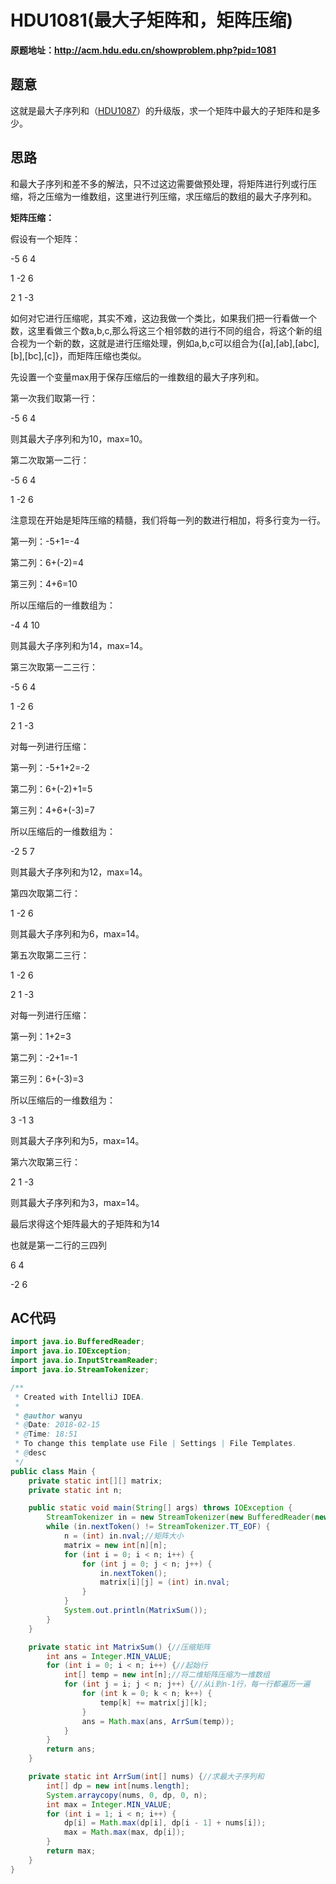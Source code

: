 # HDU1081(最大子矩阵和，矩阵压缩)

**原题地址：http://acm.hdu.edu.cn/showproblem.php?pid=1081**

## 题意

这就是最大子序列和（[HDU1087](http://acm.hdu.edu.cn/showproblem.php?pid=1087)）的升级版，求一个矩阵中最大的子矩阵和是多少。

## 思路

和最大子序列和差不多的解法，只不过这边需要做预处理，将矩阵进行列或行压缩，将之压缩为一维数组，这里进行列压缩，求压缩后的数组的最大子序列和。

**矩阵压缩：**

假设有一个矩阵：

-5 6 4

1 -2 6

2 1 -3

如何对它进行压缩呢，其实不难，这边我做一个类比，如果我们把一行看做一个数，这里看做三个数a,b,c,那么将这三个相邻数的进行不同的组合，将这个新的组合视为一个新的数，这就是进行压缩处理，例如a,b,c可以组合为{[a],[ab],[abc],[b],[bc],[c]}，而矩阵压缩也类似。

先设置一个变量max用于保存压缩后的一维数组的最大子序列和。

第一次我们取第一行：

-5 6 4

则其最大子序列和为10，max=10。

第二次取第一二行：

-5 6 4

1 -2 6

注意现在开始是矩阵压缩的精髓，我们将每一列的数进行相加，将多行变为一行。

第一列：-5+1=-4

第二列：6+(-2)=4

第三列：4+6=10

所以压缩后的一维数组为：

-4 4 10

则其最大子序列和为14，max=14。

第三次取第一二三行：

-5 6 4

1 -2 6

2 1 -3

对每一列进行压缩：

第一列：-5+1+2=-2

第二列：6+(-2)+1=5

第三列：4+6+(-3)=7

所以压缩后的一维数组为：

-2 5 7

则其最大子序列和为12，max=14。

第四次取第二行：

1 -2 6

则其最大子序列和为6，max=14。

第五次取第二三行：

1 -2 6

2 1 -3

对每一列进行压缩：

第一列：1+2=3

第二列：-2+1=-1

第三列：6+(-3)=3

所以压缩后的一维数组为：

3 -1 3

则其最大子序列和为5，max=14。

第六次取第三行：

2 1 -3

则其最大子序列和为3，max=14。

最后求得这个矩阵最大的子矩阵和为14

也就是第一二行的三四列

6 4

-2 6

## AC代码

``` java
import java.io.BufferedReader;
import java.io.IOException;
import java.io.InputStreamReader;
import java.io.StreamTokenizer;

/**
 * Created with IntelliJ IDEA.
 *
 * @author wanyu
 * @Date: 2018-02-15
 * @Time: 18:51
 * To change this template use File | Settings | File Templates.
 * @desc
 */
public class Main {
    private static int[][] matrix;
    private static int n;

    public static void main(String[] args) throws IOException {
        StreamTokenizer in = new StreamTokenizer(new BufferedReader(new InputStreamReader(System.in)));
        while (in.nextToken() != StreamTokenizer.TT_EOF) {
            n = (int) in.nval;//矩阵大小
            matrix = new int[n][n];
            for (int i = 0; i < n; i++) {
                for (int j = 0; j < n; j++) {
                    in.nextToken();
                    matrix[i][j] = (int) in.nval;
                }
            }
            System.out.println(MatrixSum());
        }
    }

    private static int MatrixSum() {//压缩矩阵
        int ans = Integer.MIN_VALUE;
        for (int i = 0; i < n; i++) {//起始行
            int[] temp = new int[n];//将二维矩阵压缩为一维数组
            for (int j = i; j < n; j++) {//从i到n-1行，每一行都遍历一遍
                for (int k = 0; k < n; k++) {
                    temp[k] += matrix[j][k];
                }
                ans = Math.max(ans, ArrSum(temp));
            }
        }
        return ans;
    }

    private static int ArrSum(int[] nums) {//求最大子序列和
        int[] dp = new int[nums.length];
        System.arraycopy(nums, 0, dp, 0, n);
        int max = Integer.MIN_VALUE;
        for (int i = 1; i < n; i++) {
            dp[i] = Math.max(dp[i], dp[i - 1] + nums[i]);
            max = Math.max(max, dp[i]);
        }
        return max;
    }
}

```